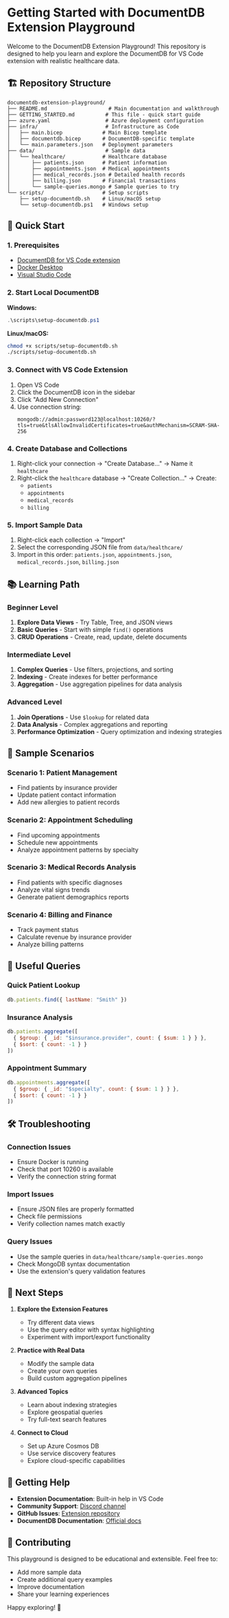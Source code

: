 # Getting Started with DocumentDB Extension Playground

Welcome to the DocumentDB Extension Playground! This repository is designed to help you learn and explore the DocumentDB for VS Code extension with realistic healthcare data.

## 🏗️ Repository Structure

```
documentdb-extension-playground/
├── README.md                    # Main documentation and walkthrough
├── GETTING_STARTED.md          # This file - quick start guide
├── azure.yaml                  # Azure deployment configuration
├── infra/                      # Infrastructure as Code
│   ├── main.bicep             # Main Bicep template
│   ├── documentdb.bicep       # DocumentDB-specific template
│   └── main.parameters.json   # Deployment parameters
├── data/                       # Sample data
│   └── healthcare/            # Healthcare database
│       ├── patients.json      # Patient information
│       ├── appointments.json  # Medical appointments
│       ├── medical_records.json # Detailed health records
│       ├── billing.json       # Financial transactions
│       └── sample-queries.mongo # Sample queries to try
└── scripts/                   # Setup scripts
    ├── setup-documentdb.sh    # Linux/macOS setup
    └── setup-documentdb.ps1   # Windows setup
```

## 🚀 Quick Start

### 1. Prerequisites
- [DocumentDB for VS Code extension](https://marketplace.visualstudio.com/items?itemName=ms-azuretools.vscode-documentdb)
- [Docker Desktop](https://www.docker.com/products/docker-desktop)
- [Visual Studio Code](https://code.visualstudio.com/)

### 2. Start Local DocumentDB

**Windows:**
```powershell
.\scripts\setup-documentdb.ps1
```

**Linux/macOS:**
```bash
chmod +x scripts/setup-documentdb.sh
./scripts/setup-documentdb.sh
```

### 3. Connect with VS Code Extension
1. Open VS Code
2. Click the DocumentDB icon in the sidebar
3. Click "Add New Connection"
4. Use connection string:
   ```
   mongodb://admin:password123@localhost:10260/?tls=true&tlsAllowInvalidCertificates=true&authMechanism=SCRAM-SHA-256
   ```

### 4. Create Database and Collections
1. Right-click your connection → "Create Database..." → Name it `healthcare`
2. Right-click the `healthcare` database → "Create Collection..." → Create:
   - `patients`
   - `appointments`
   - `medical_records`
   - `billing`

### 5. Import Sample Data
1. Right-click each collection → "Import"
2. Select the corresponding JSON file from `data/healthcare/`
3. Import in this order: `patients.json`, `appointments.json`, `medical_records.json`, `billing.json`

## 📚 Learning Path

### Beginner Level
1. **Explore Data Views** - Try Table, Tree, and JSON views
2. **Basic Queries** - Start with simple `find()` operations
3. **CRUD Operations** - Create, read, update, delete documents

### Intermediate Level
1. **Complex Queries** - Use filters, projections, and sorting
2. **Indexing** - Create indexes for better performance
3. **Aggregation** - Use aggregation pipelines for data analysis

### Advanced Level
1. **Join Operations** - Use `$lookup` for related data
2. **Data Analysis** - Complex aggregations and reporting
3. **Performance Optimization** - Query optimization and indexing strategies

## 🎯 Sample Scenarios

### Scenario 1: Patient Management
- Find patients by insurance provider
- Update patient contact information
- Add new allergies to patient records

### Scenario 2: Appointment Scheduling
- Find upcoming appointments
- Schedule new appointments
- Analyze appointment patterns by specialty

### Scenario 3: Medical Records Analysis
- Find patients with specific diagnoses
- Analyze vital signs trends
- Generate patient demographics reports

### Scenario 4: Billing and Finance
- Track payment status
- Calculate revenue by insurance provider
- Analyze billing patterns

## 🔧 Useful Queries

### Quick Patient Lookup
```javascript
db.patients.find({ lastName: "Smith" })
```

### Insurance Analysis
```javascript
db.patients.aggregate([
  { $group: { _id: "$insurance.provider", count: { $sum: 1 } } },
  { $sort: { count: -1 } }
])
```

### Appointment Summary
```javascript
db.appointments.aggregate([
  { $group: { _id: "$specialty", count: { $sum: 1 } } },
  { $sort: { count: -1 } }
])
```

## 🛠️ Troubleshooting

### Connection Issues
- Ensure Docker is running
- Check that port 10260 is available
- Verify the connection string format

### Import Issues
- Ensure JSON files are properly formatted
- Check file permissions
- Verify collection names match exactly

### Query Issues
- Use the sample queries in `data/healthcare/sample-queries.mongo`
- Check MongoDB syntax documentation
- Use the extension's query validation features

## 📖 Next Steps

1. **Explore the Extension Features**
   - Try different data views
   - Use the query editor with syntax highlighting
   - Experiment with import/export functionality

2. **Practice with Real Data**
   - Modify the sample data
   - Create your own queries
   - Build custom aggregation pipelines

3. **Advanced Topics**
   - Learn about indexing strategies
   - Explore geospatial queries
   - Try full-text search features

4. **Connect to Cloud**
   - Set up Azure Cosmos DB
   - Use service discovery features
   - Explore cloud-specific capabilities

## 🤝 Getting Help

- **Extension Documentation**: Built-in help in VS Code
- **Community Support**: [Discord channel](https://discord.gg/vH7bYu524D)
- **GitHub Issues**: [Extension repository](https://github.com/microsoft/vscode-documentdb)
- **DocumentDB Documentation**: [Official docs](https://github.com/microsoft/documentdb)

## 📝 Contributing

This playground is designed to be educational and extensible. Feel free to:
- Add more sample data
- Create additional query examples
- Improve documentation
- Share your learning experiences

Happy exploring! 🎉

